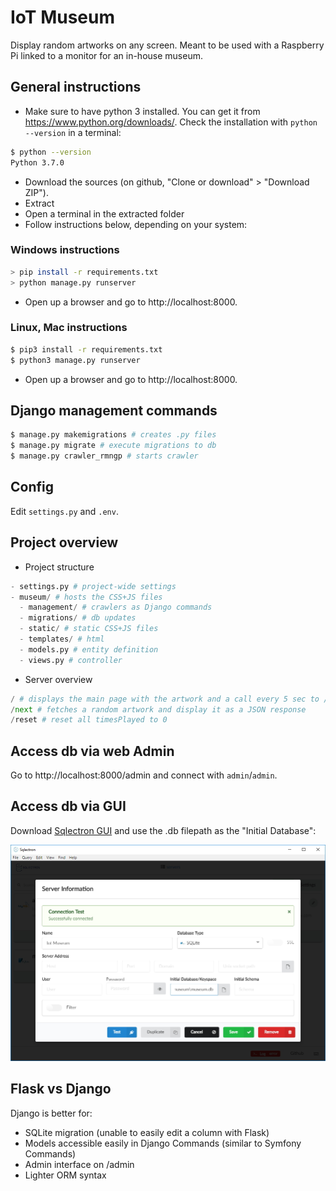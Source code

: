 # IoT Museum
Display random artworks on any screen. Meant to be used with a Raspberry Pi linked to a monitor for an in-house museum.

## General instructions
- Make sure to have python 3 installed. You can get it from https://www.python.org/downloads/. Check the installation with `python --version` in a terminal:
```bash
$ python --version
Python 3.7.0
```
- Download the sources (on github, "Clone or download" > "Download ZIP").
- Extract
- Open a terminal in the extracted folder
- Follow instructions below, depending on your system:

### Windows instructions
```bash
> pip install -r requirements.txt
> python manage.py runserver
```

- Open up a browser and go to http://localhost:8000.

### Linux, Mac instructions
```bash
$ pip3 install -r requirements.txt
$ python3 manage.py runserver
```

- Open up a browser and go to http://localhost:8000.

## Django management commands
```bash
$ manage.py makemigrations # creates .py files
$ manage.py migrate # execute migrations to db
$ manage.py crawler_rmngp # starts crawler
```

## Config
Edit `settings.py` and `.env`.

## Project overview
- Project structure
```python
- settings.py # project-wide settings
- museum/ # hosts the CSS+JS files
  - management/ # crawlers as Django commands
  - migrations/ # db updates
  - static/ # static CSS+JS files
  - templates/ # html
  - models.py # entity definition
  - views.py # controller
```

- Server overview
```python
/ # displays the main page with the artwork and a call every 5 sec to /next
/next # fetches a random artwork and display it as a JSON response
/reset # reset all timesPlayed to 0
```

## Access db via web Admin
Go to http://localhost:8000/admin and connect with `admin`/`admin`.

## Access db via GUI
Download [Sqlectron GUI](https://sqlectron.github.io/) and use the .db filepath as the "Initial Database":

![Sqlectron configuration](/docs/sqlectron-configuration.jpg)

## Flask vs Django
Django is better for:
- SQLite migration (unable to easily edit a column with Flask)
- Models accessible easily in Django Commands (similar to Symfony Commands)
- Admin interface on /admin
- Lighter ORM syntax
